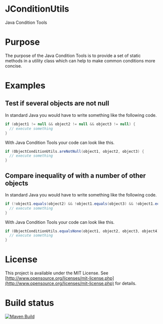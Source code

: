 # JConditionUtils

Java Condition Tools

# Purpose

The purpose of the Java Condition Tools is to provide a set of static methods in a utility class which can help to make
common conditions more concise.

# Examples

## Test if several objects are not null

In standard Java you would have to write something like the following code.

```java
if (object1 != null && object2 != null && object3 != null) {
  // execute something
}
```

With Java Condition Tools your code can look like this.

```java
if (ObjectConditionUtils.areNotNull(object1, object2, object3) {
  // execute something
}
```

## Compare inequality of with a number of other objects

In standard Java you would have to write something like the following code.
```java
if (!object1.equals(object2) && !object1.equals(object3) && !object1.equals(object4) {
  // execute something
}
```

With Java Condition Tools your code can look like this.

```java
if (ObjectConditionUtils.equalsNone(object1, object2, object3, object4) {
  // execute something
}
```

# License

This project is available under the MIT License.
See [http://www.opensource.org/licenses/mit-license.php](http://www.opensource.org/licenses/mit-license.php) for
details.

# Build status
[![Maven Build](https://github.com/SeanDorff/JConditionTools/actions/workflows/maven-build.yml/badge.svg)](https://github.com/SeanDorff/JConditionTools/actions/workflows/maven-build.yml)